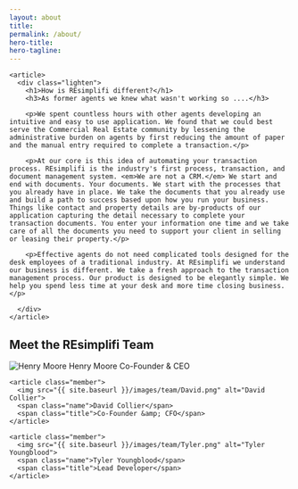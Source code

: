 ```yaml
---
layout: about
title:
permalink: /about/
hero-title:
hero-tagline:
---
```

<section class="about">

  <section>

    <article>
      <div class="lighten">
        <h1>How is REsimplifi different?</h1>
        <h3>As former agents we knew what wasn't working so ....</h3>

        <p>We spent countless hours with other agents developing an intuitive and easy to use application. We found that we could best serve the Commercial Real Estate community by lessening the administrative burden on agents by first reducing the amount of paper and the manual entry required to complete a transaction.</p>

        <p>At our core is this idea of automating your transaction process. REsimplifi is the industry's first process, transaction, and document management system. <em>We are not a CRM.</em> We start and end with documents. Your documents. We start with the processes that you already have in place. We take the documents that you already use and build a path to success based upon how you run your business. Things like contact and property details are by-products of our application capturing the detail necessary to complete your transaction documents. You enter your information one time and we take care of all the documents you need to support your client in selling or leasing their property.</p>

        <p>Effective agents do not need complicated tools designed for the desk employees of a traditional industry. At REsimplifi we understand our business is different. We take a fresh approach to the transaction management process. Our product is designed to be elegantly simple. We help you spend less time at your desk and more time closing business.</p>

      </div>
    </article>

  </section>

</section>

<section class="team">

  <h1>Meet the REsimplifi Team</h1>

  <section class="members">
    <article class="member">
      <img src="{{ site.baseurl }}/images/team/Henry.png" alt="Henry Moore">
      <span class="name">Henry Moore</span>
      <span class="title">Co-Founder &amp; CEO</span>
    </article>

    <article class="member">
      <img src="{{ site.baseurl }}/images/team/David.png" alt="David Collier">
      <span class="name">David Collier</span>
      <span class="title">Co-Founder &amp; CFO</span>
    </article>

    <article class="member">
      <img src="{{ site.baseurl }}/images/team/Tyler.png" alt="Tyler Youngblood">
      <span class="name">Tyler Youngblood</span>
      <span class="title">Lead Developer</span>
    </article>
  </section>



</section>
